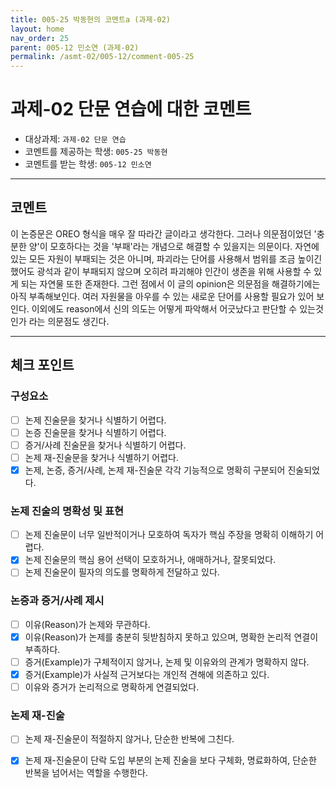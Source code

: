 ```yaml
---
title: 005-25 박동현의 코멘트a (과제-02) 
layout: home
nav_order: 25
parent: 005-12 민소연 (과제-02)
permalink: /asmt-02/005-12/comment-005-25
---
```


# 과제-02 단문 연습에 대한 코멘트

- 대상과제: `과제-02 단문 연습`
- 코멘트를 제공하는 학생: `005-25 박동현` 
- 코멘트를 받는 학생: `005-12 민소연` 

---

## 코멘트

이 논증문은 OREO 형식을 매우 잘 따라간 글이라고 생각한다. 그러나 의문점이었던 '충분한 양'이 모호하다는 것을 '부패'라는 개념으로 해결할 수 있을지는 의문이다. 자연에 있는 모든 자원이 부패되는 것은 아니며, 파괴라는 단어를 사용해서 범위를 조금 높이긴 했어도 광석과 같이 부패되지 않으며 오히려 파괴해야 인간이 생존을 위해 사용할 수 있게 되는 자연물 또한 존재한다. 그런 점에서 이 글의 opinion은 의문점을 해결하기에는 아직 부족해보인다. 여러 자원물을 아우를 수 있는 새로운 단어를 사용할 필요가 있어 보인다. 이외에도 reason에서 신의 의도는 어떻게 파악해서 어긋났다고 판단할 수 있는것인가 라는 의문점도 생긴다.

---

## 체크 포인트

### **구성요소**
- [ ] 논제 진술문을 찾거나 식별하기 어렵다.
- [ ] 논증 진술문을 찾거나 식별하기 어렵다.
- [ ] 증거/사례 진술문을 찾거나 식별하기 어렵다.
- [ ] 논제 재-진술문을 찾거나 식별하기 어렵다.
- [x] 논제, 논증, 증거/사례, 논제 재-진술문 각각 기능적으로 명확히 구분되어 진술되었다.

### **논제 진술의 명확성 및 표현**  
- [ ] 논제 진술문이 너무 일반적이거나 모호하여 독자가 핵심 주장을 명확히 이해하기 어렵다.  
- [x] 논제 진술문의 핵심 용어 선택이 모호하거나, 애매하거나, 잘못되었다.  
- [ ] 논제 진술문이 필자의 의도를 명확하게 전달하고 있다.  

### **논증과 증거/사례 제시**  
- [ ] 이유(Reason)가 논제와 무관하다.
- [x] 이유(Reason)가 논제를 충분히 뒷받침하지 못하고 있으며, 명확한 논리적 연결이 부족하다.  
- [ ] 증거(Example)가 구체적이지 않거나, 논제 및 이유와의 관계가 명확하지 않다. 
- [x] 증거(Example)가 사실적 근거보다는 개인적 견해에 의존하고 있다.  
- [ ] 이유와 증거가 논리적으로 명확하게 연결되었다.  

### **논제 재-진술**  
- [ ] 논제 재-진술문이 적절하지 않거나, 단순한 반복에 그친다.   
- [x] 논제 재-진술문이 단락 도입 부분의 논제 진술을 보다 구체화, 명료화하여, 단순한 반복을 넘어서는 역할을 수행한다.  

